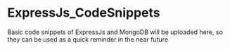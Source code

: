 # ExpressJs_CodeSnippets
Basic code snippets of ExpressJs and MongoDB will be uploaded here, so they can be used as a quick reminder in the near future
